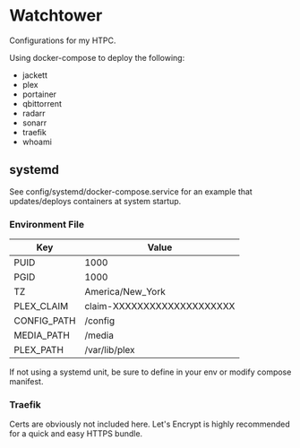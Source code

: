 # Watchtower

Configurations for my HTPC.

Using docker-compose to deploy the following:
* jackett
* plex
* portainer
* qbittorrent
* radarr
* sonarr
* traefik
* whoami

## systemd
See config/systemd/docker-compose.service for an example that updates/deploys containers at system startup.

### Environment File
| Key         | Value                      |
|-------------|----------------------------|
| PUID        | 1000                       |
| PGID        | 1000                       |
| TZ          | America/New_York           |
| PLEX_CLAIM  | claim-XXXXXXXXXXXXXXXXXXXX |
| CONFIG_PATH | /config                    |
| MEDIA_PATH  | /media                     |
| PLEX_PATH   | /var/lib/plex              |

If not using a systemd unit, be sure to define in your env or modify compose manifest.

### Traefik
Certs are obviously not included here. Let's Encrypt is highly recommended for a quick and easy HTTPS bundle.
